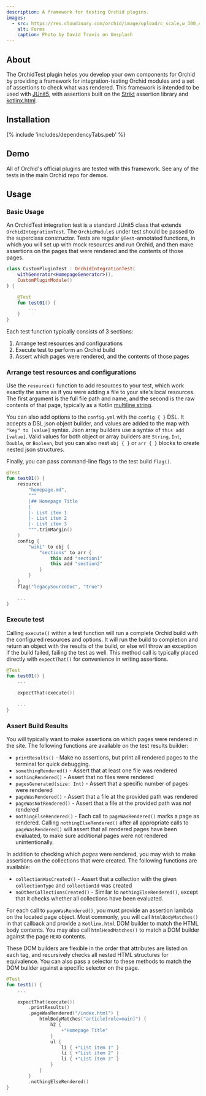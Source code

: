 ```yaml
---
description: A framework for testing Orchid plugins.
images:
  - src: https://res.cloudinary.com/orchid/image/upload/c_scale,w_300,e_blur:150/v1573330826/plugins/test.jpg
    alt: Forms
    caption: Photo by David Travis on Unsplash
---
```


## About

The OrchidTest plugin helps you develop your own components for Orchid by providing a framework for integration-testing
Orchid modules and a set of assertions to check what was rendered. This framework is intended to be used with 
[JUnit5](https://junit.org/junit5/docs/current/user-guide/), with assertions built on the [Strikt](https://strikt.io/)
assertion library and [kotlinx.html](https://github.com/Kotlin/kotlinx.html).

## Installation

{% include 'includes/dependencyTabs.peb' %}

## Demo

All of Orchid's official plugins are tested with this framework. See any of the tests in the main Orchid repo for demos.

## Usage

### Basic Usage

An OrchidTest integration test is a standard JUnit5 class that extends `OrchidIntegrationTest`. The `OrchidModule`s 
under test should be passed to the superclass constructor. Tests are regular `@Test`-annotated functions, in which you
will set up with mock resources and run Orchid, and then make assertions on the pages that were rendered and the 
contents of those pages.

```kotlin
class CustomPluginTest : OrchidIntegrationTest(
    withGenerator<HomepageGenerator>(),
    CustomPluginModule()
) {

    @Test
    fun test01() {
        ...
    }
}
```

Each test function typically consists of 3 sections:

1) Arrange test resources and configurations
2) Execute test to perform an Orchid build
3) Assert which pages were rendered, and the contents of those pages

### Arrange test resources and configurations

Use the `resource()` function to add resources to your test, which work exactly the same as if you were adding a 
file to your site's local resources. The first argument is the full file path and name, and the second is the raw 
contents of that page, typically as a Kotlin 
[multiline string](https://kotlinlang.org/docs/reference/basic-types.html#string-literals).

You can also add options to the `config.yml` with the `config { }` DSL. It accepts a DSL json object builder, and values
are added to the map with `"key" to [value]` syntax. Json array builders use a syntax of `this add [value]`. Valid 
values for both object or array builders are `String`, `Int`, `Double`, or `Boolean`, but you can also nest `obj { }` or
 `arr { }` blocks to create nested json structures.

Finally, you can pass command-line flags to the test build `flag()`.

```kotlin
@Test
fun test01() {
    resource(
        "homepage.md", 
        """
        |## Homepage Title
        |
        |- List item 1
        |- List item 2
        |- List item 3
        """.trimMargin()
    )
    config {
        "wiki" to obj {
            "sections" to arr {
                this add "section1"
                this add "section2"
            }   
        }
    }
    flag("legacySourceDoc", "true")
    
    ...
}
```

### Execute test

Calling `execute()` within a test function will run a complete Orchid build with the configured resources and options. 
It will run the build to completion and return an object with the results of the build, or else will throw an exception
if the build failed, failing the test as well. This method call is typically placed directly with `expectThat()` for 
convenience in writing assertions.

```kotlin
@Test
fun test01() {
    ...
    
    expectThat(execute())
    
    ...
}
```

### Assert Build Results

You will typically want to make assertions on which pages were rendered in the site. The following functions are 
available on the test results builder:

- `printResults()` - Make no assertions, but print all rendered pages to the terminal for quick debugging.
- `somethingRendered()` - Assert that at least one file was rendered
- `nothingRendered()` - Assert that no files were rendered
- `pagesGenerated(size: Int)` - Assert that a specific number of pages were rendered
- `pageWasRendered()` - Assert that a file at the provided path was rendered
- `pageWasNotRendered()` - Assert that a file at the provided path was _not_ rendered
- `nothingElseRendered()` - Each call to `pageWasRendered()` marks a page as rendered. Calling `nothingElseRendered()` 
    after all appropriate calls to `pageWasRendered()` will assert that all rendered pages have been evaluated, to make 
    sure additional pages were not rendered unintentionally.

In addition to checking which _pages_ were rendered, you may wish to make assertions on the collections that were 
created. The following functions are available:

- `collectionWasCreated()` - Assert that a collection with the given `collectionType` and `collectionId` was created
- `noOtherCollectionsCreated()` - Similar to `nothingElseRendered()`, except that it checks whether all collections have
    been evaluated.

For each call to `pageWasRendered()`, you must provide an assertion lambda on the located page object. Most commonly, 
you will call `htmlBodyMatches()` in that callback and provide a `Kotlinx.html` DOM builder to match the HTML body
contents. You may also call `htmlHeadMatches()` to match a DOM builder against the page `HEAD` contents.

These DOM builders are flexible in the order that attributes are listed on each tag, and recursively checks all nested
HTML structures for equivalence. You can also pass a selector to these methods to match the DOM builder against a 
specific selector on the page.

```kotlin
@Test
fun test1() {
    ...
    
    expectThat(execute())
        .printResults()
        .pageWasRendered("/index.html") {
            htmlBodyMatches("article[role=main]") {
                h2 {
                    +"Homepage Title"
                }
                ul {
                    li { +"List item 1" }
                    li { +"List item 2" }
                    li { +"List item 3" }
                }
            }
        }
        .nothingElseRendered()
}
```
